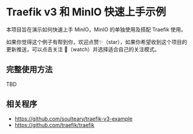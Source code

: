 # Traefik v3 和 MinIO 快速上手示例

本项目旨在演示如何快速上手 MinIO，MinIO 的单独使用及搭配 Traefik 使用。

如果你觉得这个例子有帮到你，欢迎点赞✨（star），如果你希望收到这个项目的更新推送，可以点击关注 👀（watch）并选择适合自己的关注模式。

## 完整使用方法

TBD

## 相关程序

- https://github.com/soulteary/traefik-v3-example
- https://github.com/traefik/traefik
